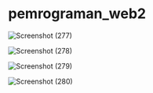 # pemrograman_web2
![Screenshot (277)](https://github.com/Birrhamm/pemrograman_web2/assets/115520530/a3cfd98f-47c9-4448-91d7-e9e502fc26d1)

![Screenshot (278)](https://github.com/Birrhamm/pemrograman_web2/assets/115520530/e1bf36c8-a729-478b-aeef-f69fccac6893)

![Screenshot (279)](https://github.com/Birrhamm/pemrograman_web2/assets/115520530/e8bd98eb-2a43-41f0-a45e-76d6b572aa37)

![Screenshot (280)](https://github.com/Birrhamm/pemrograman_web2/assets/115520530/9e2f70e8-f3a7-4604-82d4-6b9b7cfd0c94)
















